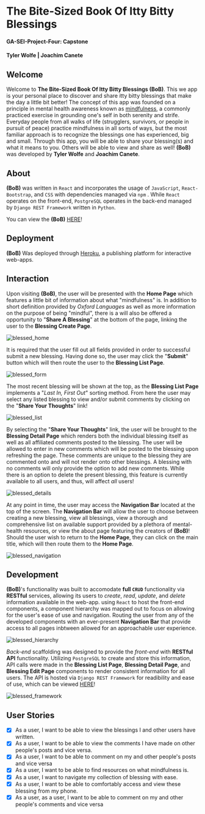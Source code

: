 # The Bite-Sized Book Of Itty Bitty Blessings
#### GA-SEI-Project-Four: Capstone
#### Tyler Wolfe | Joachim Canete

## Welcome
Welcome to **The Bite-Sized Book Of Itty Bitty Blessings (BoB)**. This we app is your personal place to discover and share itty bitty blessings that make the day a little bit better! The concept of this app was founded on a principle in mental health awareness known as [mindfulness](https://www.mindful.org/what-is-mindfulness/), a commonly practiced exercise in grounding one's self in both serenity and strife. Everyday people from all walks of life (strugglers, survivors, or people in pursuit of peace) practice mindfulness in all sorts of ways, but the most familiar approach is to recognize the blessings one has experienced, big and small. Through this app, you will be able to share your blessing(s) and what it means to you. Others will be able to view and share as well! **(BoB)** was developed by **Tyler Wolfe** and **Joachim Canete**.

## About
**(BoB)** was written in `React` and incorporates the usage of `JavaScript`, `React-Bootstrap`, and `CSS` with dependencies managed via `npm` . While `React` operates on the front-end, `PostgreSQL` operates in the back-end managed by `Django REST Framework` written in `Python`.

You can view the **(BoB)** [HERE](https://itty-bitty-blessings.herokuapp.com/)!

## Deployment
**(BoB)** Was deployed through [Heroku](https://www.heroku.com/), a publishing platform for interactive web-apps.

## Interaction
Upon visiting **(BoB)**, the user will be presented with the **Home Page** which features a little bit of information about what "mindfulness" is. In addition to short definition provided by *Oxford Languages* as well as more information on the purpose of being "mindful", there is a will also be offered a opportunity  to "**Share A Blessing**" at the bottom of the page, linking the user to the **Blessing Create Page**.

![blessed_home](https://i.imgur.com/b5zGHLr.png)

It is required that the user fill out all fields provided in order to successful submit a new blessing. Having done so, the user may click the "**Submit**" button which will then route the user to the **Blessing List Page**.

![blessed_form](https://i.imgur.com/fwRsojb.png)

 The most recent blessing will be shown at the top, as the **Blessing List Page** implements a "*Last In, First Out*" sorting method. From here the user may select any listed blessing to view and/or submit comments by clicking on the "**Share Your Thoughts**" link!

![blessed_list](https://i.imgur.com/IxLHLKU.png)

By selecting the "**Share Your Thoughts**" link, the user will be brought to the **Blessing Detail Page** which renders both the individual blessing itself as well as all affiliated comments posted to the blessing. The user will be allowed to enter in new comments which will be posted to the blessing upon refreshing the page. These comments are unique to the blessing they are commented onto and will not render onto other blessings. A blessing with no comments will only provide the option to add new comments. While there is an option to delete the present blessing, this feature is currently available to all users, and thus, will affect *all* users!

![blessed_details](https://i.imgur.com/t37zTI2.png)

At any point in time, the user may access the **Navigation Bar** located at the top of the screen. The **Navigation Bar** will allow the user to choose between creating a new blessing, view all blessings, view a thorough and comprehensive list on available support provided by a plethora of mental-health resources, or view the about page featuring the creators of **(BoB)**! Should the user wish to return to the **Home Page**, they can click on the main title, which will then route them to the **Home Page**.

![blessed_navigation](https://i.imgur.com/E9hVQje.png)

## Development

**(BoB)**'s functionality was built to accomodate **full `CRUD`** functionality via **RESTful** services, allowing its users to _create_, _read_, _update_, and _delete_ information available in the web-app. using `React` to host the front-end components, a component hierarchy was mapped out to focus on allowing for the user's ease of use and navigation. Routing the user from any of the developed components with an ever-present **Navigation Bar** that provide access to all pages inbtween allowed for an approachable user experience.

![blessed_hierarchy](https://i.imgur.com/vmQvmi1.png)

_Back-end_ scaffolding was designed to provide the _front-end_ with **RESTful API** functionality. Utilizing `PostgreSQL` to create and store this information, API calls were made in the **Blessing List Page**, **Blessing Detail Page**, and **Blessing Edit Page** components to render consistent information for all users. The API is hosted via `Django REST Framework` for readibility and ease of use, which can be viewed [HERE](https://nameless-citadel-52825.herokuapp.com/blessings/)!

![blessed_framework](https://i.imgur.com/8SDWNKn.png)

## User Stories

- [x] As a user, I want to be able to view the blessings I and other users have written.
- [x] As a user, I want to be able to view the comments I have made on other people's posts and vice versa.
- [x] As a user, I want to be able to comment on my and other people's posts and vice versa
- [x] As a user, I want to be able to find resources on what mindfulness is.
- [x] As a user, I want to navigate my collection of blessing with ease.
- [x] As a user, I want to be able to comfortably access and view these blessing from my phone.
- [x] As a user, as a user, I want to be able to comment on my and other people's comments and vice versa
